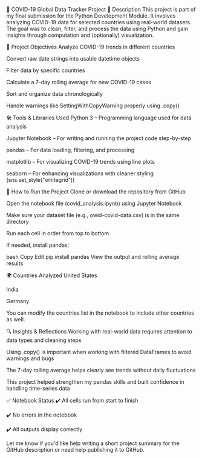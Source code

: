 🦠 COVID-19 Global Data Tracker Project
📄 Description
This project is part of my final submission for the Python Development Module. It involves analyzing COVID-19 data for selected countries using real-world datasets. The goal was to clean, filter, and process the data using Python and gain insights through computation and (optionally) visualization.

🎯 Project Objectives
Analyze COVID-19 trends in different countries

Convert raw date strings into usable datetime objects

Filter data by specific countries

Calculate a 7-day rolling average for new COVID-19 cases

Sort and organize data chronologically

Handle warnings like SettingWithCopyWarning properly using .copy()

🛠️ Tools & Libraries Used
Python 3 – Programming language used for data analysis

Jupyter Notebook – For writing and running the project code step-by-step

pandas – For data loading, filtering, and processing

matplotlib – For visualizing COVID-19 trends using line plots

seaborn – For enhancing visualizations with cleaner styling (sns.set_style("whitegrid"))


🚀 How to Run the Project
Clone or download the repository from GitHub

Open the notebook file (covid_analysis.ipynb) using Jupyter Notebook

Make sure your dataset file (e.g., owid-covid-data.csv) is in the same directory

Run each cell in order from top to bottom

If needed, install pandas:

bash
Copy
Edit
pip install pandas
View the output and rolling average results

🌍 Countries Analyzed
United States

India

Germany

You can modify the countries list in the notebook to include other countries as well.

🔍 Insights & Reflections
Working with real-world data requires attention to data types and cleaning steps

Using .copy() is important when working with filtered DataFrames to avoid warnings and bugs

The 7-day rolling average helps clearly see trends without daily fluctuations

This project helped strengthen my pandas skills and built confidence in handling time-series data

✅ Notebook Status
✔️ All cells run from start to finish

✔️ No errors in the notebook

✔️ All outputs display correctly

Let me know if you'd like help writing a short project summary for the GitHub description or need help publishing it to GitHub.


















